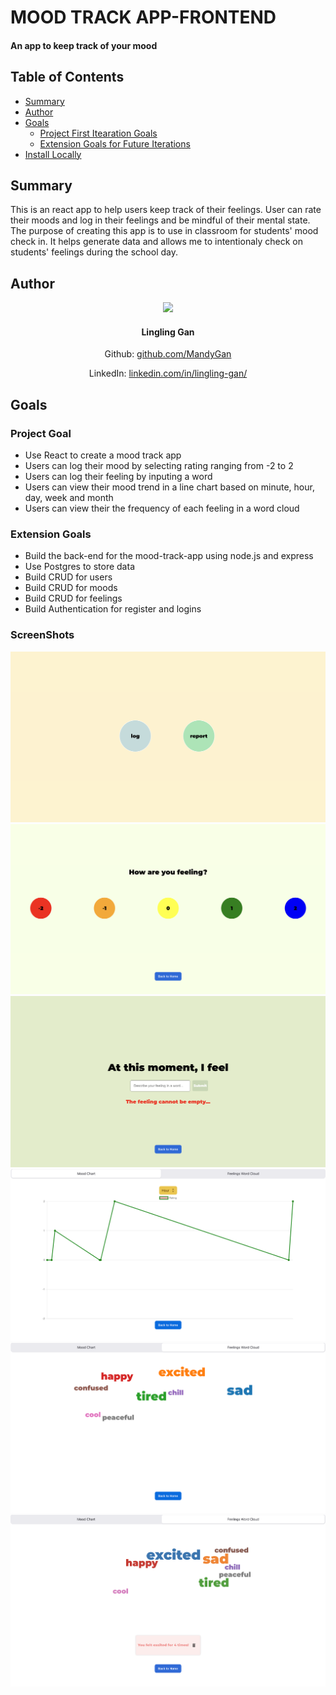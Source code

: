 # MOOD TRACK APP-FRONTEND

#### An app to keep track of your mood

## Table of Contents

- [Summary](#summary)
- [Author](#author)
- [Goals](#goals)
  - [Project First Itearation Goals](#project-first-iteration-goals)
  - [Extension Goals for Future Iterations](#extension-goals-for-future-iterations)
- [Install Locally](#install-locally)

## Summary

This is an react app to help users keep track of their feelings. User can rate their moods and log in their feelings and be mindful of their mental state. The purpose of creating this app is to use in classroom for students' mood check in. It helps generate data and allows me to intentionaly check on students' feelings during the school day. 

## Author

<div align="center">

<img src="https://avatars.githubusercontent.com/u/115114235?v=4" width="150px" />

#### Lingling Gan

Github: [github.com/MandyGan](https://github.com/MandyGan)

LinkedIn: [linkedin.com/in/lingling-gan/](https://www.linkedin.com/in/lingling-gan/)

</div>

## Goals

### Project Goal

- Use React to create a mood track app 
- Users can log their mood by selecting rating ranging from -2 to 2 
- Users can log their feeling by inputing a word 
- Users can view their mood trend in a line chart based on minute, hour, day, week and month
- Users can view their the frequency of each feeling in a word cloud 

### Extension Goals 

- Build the back-end for the mood-track-app using node.js and express
- Use Postgres to store data
- Build CRUD for users 
- Build CRUD for moods 
- Build CRUD for feelings 
- Build Authentication for register and logins 

### ScreenShots 

![HomePage](src/assets/imgs/homePage.png)
![Rating Page](src/assets/imgs/ratings.png)
![Feeling Page](src/assets/imgs/newInput.png)
![Mood Trend](src/assets/imgs/lineChart.png)
![Feeling Word Cloud](src/assets/imgs/wordCloud.png) 
![Feeling Word Cloud](src/assets/imgs/Bubble.png)





